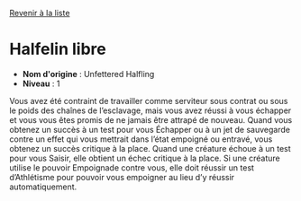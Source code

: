 [Revenir à la liste](..)

# Halfelin libre

 * **Nom d'origine** : Unfettered Halfling
 * **Niveau** : 1


<p>Vous avez été contraint de travailler comme serviteur sous contrat ou sous le poids des chaînes de l’esclavage, mais vous avez réussi à vous échapper et vous vous êtes promis de ne jamais être attrapé de nouveau. Quand vous obtenez un succès à un test pour vous Échapper ou à un jet de sauvegarde contre un effet qui vous mettrait dans l’état empoigné ou entravé, vous obtenez un succès critique à la place. Quand une créature échoue à un test pour vous Saisir, elle obtient un échec critique à la place. Si une créature utilise le pouvoir Empoignade contre vous, elle doit réussir un test d’Athlétisme pour pouvoir vous empoigner au lieu d’y réussir automatiquement.</p>